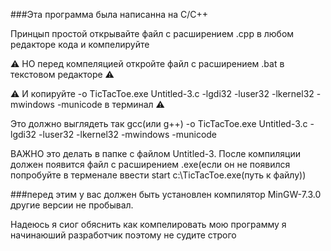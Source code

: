 ###Эта программа была написанна на С/С++





Принцып простой открывайте файл с расширением .cpp в любом редакторе кода и компелируйте




⚠ НО перед компеляцией откройте файл с расширением .bat в текстовом редакторе ⚠


⚠ И копируйте -o TicTacToe.exe Untitled-3.c -lgdi32 -luser32 -lkernel32 -mwindows -municode в терминал ⚠


Это должно выглядеть так gcc(или g++) -o TicTacToe.exe Untitled-3.c -lgdi32 -luser32 -lkernel32 -mwindows -municode


ВАЖНО это делать в папке с файлом Untitled-3. После компиляции должен появится файл с расширением .exe(если он не появился попробуйте в терменале ввести start c:\TicTacToe.exe(путь к файлу))


###перед этим у вас должен быть установлен компилятор MinGW-7.3.0 другие версии не пробывал.


Надеюсь я сиог обяснить как компелировать мою программу я начинаюший разработчик поэтому не судите строго 


